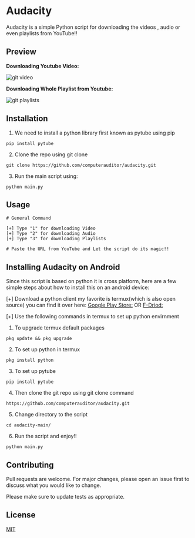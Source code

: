 # Audacity

Audacity is a simple Python script for downloading the videos , audio or even playlists from YouTube!!

## Preview

**Downloading Youtube Video:**

![git video](https://user-images.githubusercontent.com/117805200/213721558-4d1f017d-355d-48a3-a2b0-3ed17a4f9711.png)

**Downloading Whole Playlist from Youtube:**

![git playlists](https://user-images.githubusercontent.com/117805200/213721886-81c71f51-812d-4544-a0bc-7e015aea1bb8.png)

## Installation

1. We need to install a python library first known as pytube using pip

```pip
pip install pytube
```
2. Clone the repo using git clone
```
git clone https://github.com/computerauditor/audacity.git
```
3. Run the main script using:
```
python main.py
```
## Usage

```
# General Command

[+] Type "1" for downloading Video
[+] Type "2" for downloading Audio
[+] Type "3" for downloading Playlists

# Paste the URL from YouTube and Let the script do its magic!!

```

## Installing Audacity on Android

Since this script is based on python it is cross platform, here are a few simple steps about how to install this on an android device:

[+] Download a python client my favorite is termux(which is also open source) you can find it over here:
[Google Play Store:](https://play.google.com/store/apps/details?id=com.termux&hl=en_IN&gl=US)
OR
[F-Driod:](https://f-droid.org/en/packages/com.termux/)

[+] Use the following commands in termux to set up python envirnment

1. To upgrade termux default packages 
```
pkg update && pkg upgrade
```
2. To set up python in termux
```
pkg install python
```
3. To set up pytube 
```
pip install pytube
```
4. Then clone the git repo using git clone command
```
https://github.com/computerauditor/audacity.git
```
5. Change directory to the script
```
cd audacity-main/
```
6. Run the script and enjoy!!
```
python main.py
```

## Contributing

Pull requests are welcome. For major changes, please open an issue first
to discuss what you would like to change.

Please make sure to update tests as appropriate.

## License

[MIT](url)
